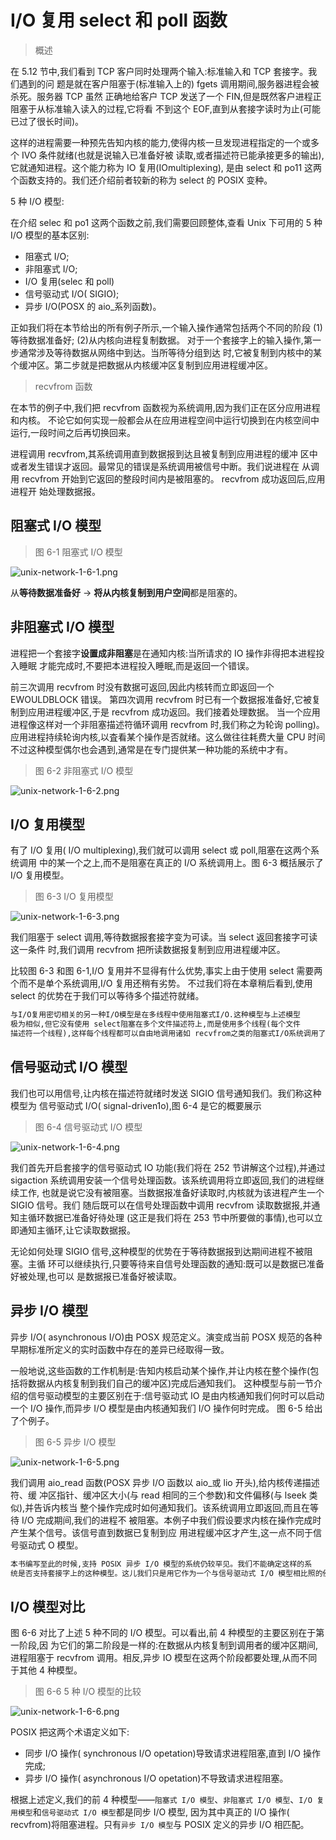 # I/O 复用 select 和 poll 函数

> 概述

在 5.12 节中,我们看到 TCP 客户同时处理两个输入:标准输入和 TCP 套接字。我们遇到的问
题是就在客户阻塞于(标准输入上的) fgets 调用期间,服务器进程会被杀死。服务器 TCP 虽然
正确地给客户 TCP 发送了一个 FIN,但是既然客户进程正阻塞于从标准输入读入的过程,它将看
不到这个 EOF,直到从套接字读时为止(可能已过了很长时间)。

这样的进程需要一种预先告知内核的能力,使得内核一旦发现进程指定的一个或多个 ⅣO 条件就绪(也就是说输入已准备好被
读取,或者描述符已能承接更多的输出),它就通知进程。这个能力称为 IO 复用(IOmultiplexing),
是由 select 和 po11 这两个函数支持的。我们还介绍前者较新的称为 select 的 POSIX 变种。

5 种 I/O 模型:

在介绍 selec 和 po1 这两个函数之前,我们需要回顾整体,查看 Unⅸ 下可用的 5 种 I/O 模型的基本区别:

- 阻塞式 I/O;
- 非阻塞式 I/O;
- I/O 复用(selec 和 poll)
- 信号驱动式 I/O( SIGIO);
- 异步 I/O(POSX 的 aio\_系列函数)。

正如我们将在本节给出的所有例子所示,一个输入操作通常包括两个不同的阶段
(1)等待数据准备好;
(2)从内核向进程复制数据。
对于一个套接字上的输入操作,第一步通常涉及等待数据从网络中到达。当所等待分组到达
时,它被复制到内核中的某个缓冲区。第二步就是把数据从内核缓冲区复制到应用进程缓冲区。

> recvfrom 函数

在本节的例子中,我们把 recvfrom 函数视为系统调用,因为我们正在区分应用进程和内核。
不论它如何实现一般都会从在应用进程空间中运行切换到在内核空间中运行,一段时间之后再切换回来。

进程调用 recvfrom,其系统调用直到数据报到达且被复制到应用进程的缓冲
区中或者发生错误才返回。最常见的错误是系统调用被信号中断。我们说进程在
从调用 recvfrom 开始到它返回的整段时间内是被阻塞的。 recvfrom 成功返回后,应用进程开
始处理数据报。

## 阻塞式 I/O 模型

> 图 6-1 阻塞式 I/O 模型

![unix-network-1-6-1.png](./images/unix-network-1-6-1.png)

从**等待数据准备好** -> **将从内核复制到用户空间**都是阻塞的。

## 非阻塞式 I/O 模型

进程把一个套接字**设置成非阻塞**是在通知内核:当所请求的 IO 操作非得把本进程投入睡眠
才能完成时,不要把本进程投入睡眠,而是返回一个错误。

前三次调用 recvfrom 时没有数据可返回,因此内核转而立即返回一个 EWOULDBLOCK 错误。
第四次调用 recvfrom 时已有一个数据报准备好,它被复制到应用进程缓冲区,于是 recvfrom
成功返回。我们接着处理数据。
当一个应用进程像这样对一个非阻塞描述符循环调用 recvfrom 时,我们称之为轮询
polling)。应用进程持续轮询内核,以査看某个操作是否就绪。这么做往往耗费大量 CPU 时间
不过这种模型偶尔也会遇到,通常是在专门提供某一种功能的系统中才有。

> 图 6-2 非阻塞式 I/O 模型

![unix-network-1-6-2.png](./images/unix-network-1-6-2.png)

## I/O 复用模型

有了 I/O 复用( I/O multiplexing),我们就可以调用 select 或 poll,阻塞在这两个系统调用
中的某一个之上,而不是阻塞在真正的 I/O 系统调用上。图 6-3 概括展示了 I/O 复用模型。

> 图 6-3 I/O 复用模型

![unix-network-1-6-3.png](./images/unix-network-1-6-3.png)

我们阻塞于 select 调用,等待数据报套接字变为可读。当 select 返回套接字可读这一条件
时,我们调用 recvfrom 把所读数据报复制到应用进程缓冲区。

比较图 6-3 和图 6-1,I/O 复用并不显得有什么优势,事实上由于使用 select 需要两个而不是单个系统调用,I/O 复用还稍有劣势。
不过我们将在本章稍后看到,使用 select 的优势在于我们可以等待多个描述符就绪。

```txt
与I/O复用密切相关的另一种I/O模型是在多线程中使用阻塞式I/O.这种模型与上述模型
极为相似,但它没有使用 select阻塞在多个文件描述符上,而是使用多个线程(每个文件
描述符一个线程),这样每个线程都可以自由地调用诸如 recvfrom之类的阻塞式I/O系统调用了。
```

## 信号驱动式 I/O 模型

我们也可以用信号,让内核在描述符就绪时发送 SIGIO 信号通知我们。我们称这种模型为
信号驱动式 I/O( signal-driven1o),图 6-4 是它的概要展示

> 图 6-4 信号驱动式 I/O 模型

![unix-network-1-6-4.png](./images/unix-network-1-6-4.png)

我们首先开启套接字的信号驱动式 IO 功能(我们将在 252 节讲解这个过程),并通过
sigaction 系统调用安装一个信号处理函数。该系统调用将立即返回,我们的进程继续工作,
也就是说它没有被阻塞。当数据报准备好读取时,内核就为该进程产生一个 SIGIO 信号。我们
随后既可以在信号处理函数中调用 recvfrom 读取数据报,并通知主循环数据已准备好待处理
(这正是我们将在 253 节中所要做的事情),也可以立即通知主循环,让它读取数据报。

无论如何处理 SIGIO 信号,这种模型的优势在于等待数据报到达期间进程不被阻塞。主循
环可以继续执行,只要等待来自信号处理函数的通知:既可以是数据已准备好被处理,也可以
是数据报已准备好被读取。

## 异步 I/O 模型

异步 I/O( asynchronous I/O)由 POSX 规范定义。演变成当前 POSX 规范的各种早期标准所定义的实时函数中存在的差异已经取得一致。

一般地说,这些函数的工作机制是:告知内核启动某个操作,并让内核在整个操作(包括将数据从内核复制到我们自己的缓冲区)完成后通知我们。
这种模型与前一节介绍的信号驱动模型的主要区别在于:信号驱动式 IO 是由内核通知我们何时可以启动一个 I/O 操作,而异步 I/O 模型是由内核通知我们 I/O 操作何时完成。
图 6-5 给出了个例子。

> 图 6-5 异步 I/O 模型

![unix-network-1-6-5.png](./images/unix-network-1-6-5.png)

我们调用 aio_read 函数(POSX 异步 I/O 函数以 aio\_或 lio 开头),给内核传递描述符、缓
冲区指针、缓冲区大小(与 read 相同的三个参数)和文件偏移(与 lseek 类似),并告诉内核当
整个操作完成时如何通知我们。该系统调用立即返回,而且在等待 I/O 完成期间,我们的进程不
被阻塞。本例子中我们假设要求内核在操作完成时产生某个信号。该信号直到数据已复制到应
用进程缓冲区才产生,这一点不同于信号驱动式 O 模型。

```txt
本书编写至此的时候,支持 POSⅨ 异步 I/O 模型的系统仍较罕见。我们不能确定这样的系
统是否支持套接字上的这种模型。这儿我们只是用它作为一个与信号驱动式 I/O 模型相比照的例子。
```

## I/O 模型对比

图 6-6 对比了上述 5 种不同的 I/O 模型。可以看出,前 4 种模型的主要区别在于第一阶段,因
为它们的第二阶段是一样的:在数据从内核复制到调用者的缓冲区期间,进程阻塞于 recvfrom
调用。相反,异步 IO 模型在这两个阶段都要处理,从而不同于其他 4 种模型。

> 图 6-6 5 种 I/O 模型的比较

![unix-network-1-6-6.png](./images/unix-network-1-6-6.png)

POSIX 把这两个术语定义如下:

- 同步 I/O 操作( synchronous I/O opetation)导致请求进程阻塞,直到 I/O 操作完成;
- 异步 I/O 操作( asynchronous I/O opetation)不导致请求进程阻塞。

根据上述定义,我们的前 4 种模型——`阻塞式 I/O 模型`、`非阻塞式 I/O 模型`、`I/O 复用模型`和`信号驱动式 I/O 模型`都是同步 I/O 模型,
因为其中真正的 I/O 操作( recvfrom)将阻塞进程。只有`异步 I/O 模型`与 POSIX 定义的异步 I/O 相匹配。
